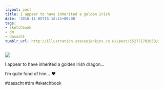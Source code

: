 ```yaml
---
layout: post
title: i appear to have inherited a golden irish
date: '2016-11-05T16:18:11+00:00'
tags:
- sketchbook
- dm
- dasacht
tumblr_url: http://illustration.staceyjenkins.co.uk/post/152771702053/i-appear-to-have-inherited-a-golden-irish
---
```

 ![](/tumblr_files/tumblr_og6fybR08I1v28ub8o1_1280.jpg)  

I appear to have inherited a golden Irish dragon…

I’m quite fond of him… ❤

#dasacht #dm #sketchbook


